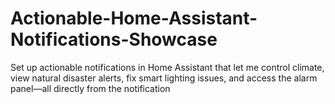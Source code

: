 # Actionable-Home-Assistant-Notifications-Showcase
 Set up actionable notifications in Home Assistant that let me control climate, view natural disaster alerts, fix smart lighting issues, and access the alarm panel—all directly from the notification

